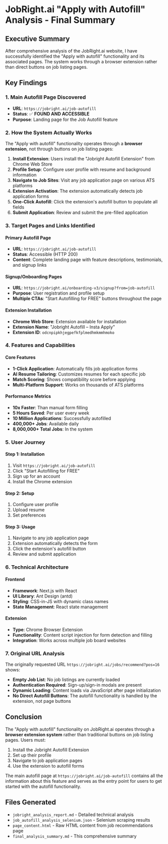# JobRight.ai "Apply with Autofill" Analysis - Final Summary

## Executive Summary

After comprehensive analysis of the JobRight.ai website, I have successfully identified the "Apply with autofill" functionality and its associated pages. The system works through a browser extension rather than direct buttons on job listing pages.

## Key Findings

### 1. Main Autofill Page Discovered
- **URL**: `https://jobright.ai/job-autofill`
- **Status**: ✅ **FOUND AND ACCESSIBLE**
- **Purpose**: Landing page for the Job Autofill feature

### 2. How the System Actually Works
The "Apply with autofill" functionality operates through a **browser extension**, not through buttons on job listing pages:

1. **Install Extension**: Users install the "Jobright Autofill Extension" from Chrome Web Store
2. **Profile Setup**: Configure user profile with resume and background information
3. **Navigate to Job Sites**: Visit any job application page on various ATS platforms
4. **Extension Activation**: The extension automatically detects job application forms
5. **One-Click Autofill**: Click the extension's autofill button to populate all fields
6. **Submit Application**: Review and submit the pre-filled application

### 3. Target Pages and Links Identified

#### Primary Autofill Page
- **URL**: `https://jobright.ai/job-autofill`
- **Status**: Accessible (HTTP 200)
- **Content**: Complete landing page with feature descriptions, testimonials, and signup links

#### Signup/Onboarding Pages
- **URL**: `https://jobright.ai/onboarding-v3/signup?from=job-autofill`
- **Purpose**: User registration and profile setup
- **Multiple CTAs**: "Start Autofilling for FREE" buttons throughout the page

#### Extension Installation
- **Chrome Web Store**: Extension available for installation
- **Extension Name**: "Jobright Autofill – Insta Apply"
- **Extension ID**: `odcnpipkhjegpefkfplmedhmkmmhmoko`

### 4. Features and Capabilities

#### Core Features
- **1-Click Application**: Automatically fills job application forms
- **AI Resume Tailoring**: Customizes resumes for each specific job
- **Match Scoring**: Shows compatibility score before applying
- **Multi-Platform Support**: Works on thousands of ATS platforms

#### Performance Metrics
- **10x Faster**: Than manual form filling
- **5 Hours Saved**: Per user every week
- **10 Million Applications**: Successfully autofilled
- **400,000+ Jobs**: Available daily
- **8,000,000+ Total Jobs**: In the system

### 5. User Journey

#### Step 1: Installation
1. Visit `https://jobright.ai/job-autofill`
2. Click "Start Autofilling for FREE"
3. Sign up for an account
4. Install the Chrome extension

#### Step 2: Setup
1. Configure user profile
2. Upload resume
3. Set preferences

#### Step 3: Usage
1. Navigate to any job application page
2. Extension automatically detects the form
3. Click the extension's autofill button
4. Review and submit application

### 6. Technical Architecture

#### Frontend
- **Framework**: Next.js with React
- **UI Library**: Ant Design (antd)
- **Styling**: CSS-in-JS with dynamic class names
- **State Management**: React state management

#### Extension
- **Type**: Chrome Browser Extension
- **Functionality**: Content script injection for form detection and filling
- **Integration**: Works across multiple job board websites

### 7. Original URL Analysis

The originally requested URL `https://jobright.ai/jobs/recommend?pos=16` shows:
- **Empty Job List**: No job listings are currently loaded
- **Authentication Required**: Sign-up/sign-in modals are present
- **Dynamic Loading**: Content loads via JavaScript after page initialization
- **No Direct Autofill Buttons**: The autofill functionality is handled by the extension, not page buttons

## Conclusion

The "Apply with autofill" functionality on JobRight.ai operates through a **browser extension system** rather than traditional buttons on job listing pages. Users must:

1. Install the Jobright Autofill Extension
2. Set up their profile
3. Navigate to job application pages
4. Use the extension to autofill forms

The main autofill page at `https://jobright.ai/job-autofill` contains all the information about this feature and serves as the entry point for users to get started with the autofill functionality.

## Files Generated
- `jobright_analysis_report.md` - Detailed technical analysis
- `job_autofill_analysis_selenium.json` - Selenium scraping results
- `page_content.html` - Raw HTML content from job recommendations page
- `final_analysis_summary.md` - This comprehensive summary
